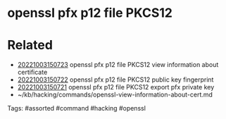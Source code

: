 # openssl pfx p12 file PKCS12

# Related
- [20221003150723](/zet/20221003150723/README.md) openssl pfx p12 file PKCS12 view information about certificate
- [20221003150722](/zet/20221003150722/README.md) openssl pfx p12 file PKCS12 public key fingerprint
- [20221003150721](/zet/20221003150721/README.md) openssl pfx p12 file PKCS12 export pfx private key
- ~/kb/hacking/commands/openssl-view-information-about-cert.md

Tags:
    #assorted #command #hacking #openssl
